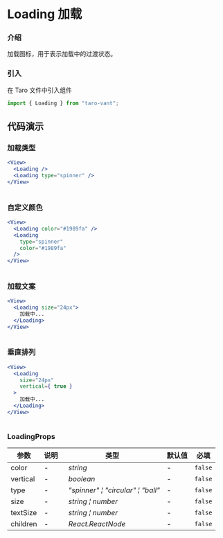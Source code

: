 # Loading 加载

### 介绍

加载图标，用于表示加载中的过渡状态。

### 引入

在 Taro 文件中引入组件

```js
import { Loading } from "taro-vant"; 
```

## 代码演示

### 加载类型

```jsx
<View>
  <Loading />
  <Loading type="spinner" />
</View>
 
```

### 自定义颜色

```jsx
<View>
  <Loading color="#1989fa" />
  <Loading
    type="spinner"
    color="#1989fa"
  />
</View>
 
```

### 加载文案

```jsx
<View>
  <Loading size="24px">
    加载中...
  </Loading>
</View>
 
```

### 垂直排列

```jsx
<View>
  <Loading
    size="24px"
    vertical={ true }
  >
    加载中...
  </Loading>
</View>
 
```
### LoadingProps
| 参数 | 说明 | 类型 | 默认值 | 必填 |
| --- | --- | --- | --- | --- |
| color | - | _&nbsp;&nbsp;string<br/>_ | - | `false` |
| vertical | - | _&nbsp;&nbsp;boolean<br/>_ | - | `false` |
| type | - | _&nbsp;&nbsp;"spinner"&nbsp;&brvbar;&nbsp;"circular"&nbsp;&brvbar;&nbsp;"ball"<br/>_ | - | `false` |
| size | - | _&nbsp;&nbsp;string&nbsp;&brvbar;&nbsp;number<br/>_ | - | `false` |
| textSize | - | _&nbsp;&nbsp;string&nbsp;&brvbar;&nbsp;number<br/>_ | - | `false` |
| children | - | _&nbsp;&nbsp;React.ReactNode<br/>_ | - | `false` |

